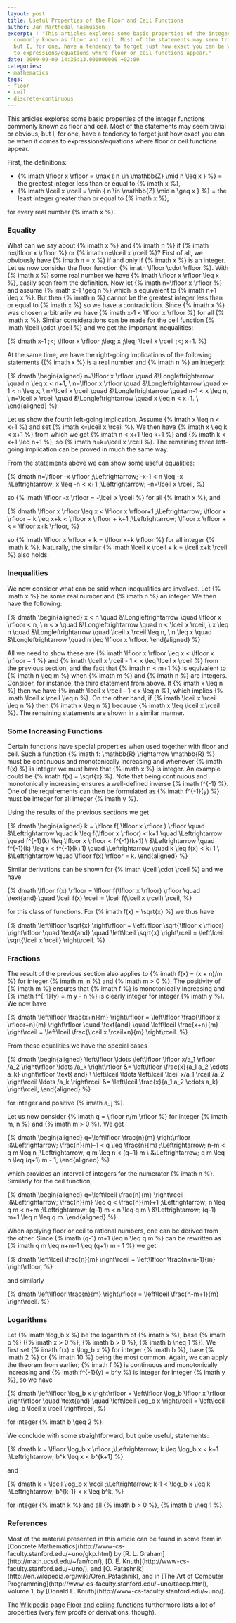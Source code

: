 ```yaml
---
layout: post
title: Useful Properties of the Floor and Ceil Functions
author: Jan Marthedal Rasmussen
excerpt: ! "This articles explores some basic properties of the integer functions
  commonly known as floor and ceil. Most of the statements may seem trivial or obvious,
  but I, for one, have a tendency to forget just how exact you can be when it comes
  to expressions/equations where floor or ceil functions appear."
date: 2009-09-09 14:36:13.000000000 +02:00
categories:
- mathematics
tags:
- floor
- ceil
- discrete-continuous
---
```

This articles explores some basic properties of the integer functions commonly known as floor and ceil. Most of the statements may seem trivial or obvious, but I, for one, have a tendency to forget just how exact you can be when it comes to expressions/equations where floor or ceil functions appear.

First, the definitions:

*   {% imath \lfloor x \rfloor = \max \{ n \in \mathbb{Z} \mid n \leq x \} %} = the greatest integer less than or equal to {% imath x %},
*   {% imath \lceil  x \rceil  = \min \{ n \in \mathbb{Z} \mid n \geq x \} %} = the least integer greater than or equal to {% imath x %},

for every real number {% imath x %}.

### Equality

What can we say about {% imath x %} and {% imath n %} if {% imath n=\lfloor x \rfloor %} or {% imath n=\lceil x \rceil %}? First of all, we obviously have {% imath n = x %} if and only if {% imath x %} is an integer. Let us now consider the floor function {% imath \lfloor \cdot \rfloor %}. With {% imath x %} some real number we have {% imath \lfloor x \rfloor \leq x %}, easily seen from the definition. Now let {% imath n=\lfloor x \rfloor %} and assume {% imath x-1 \geq n %} which is equivalent to {% imath n+1 \leq x %}. But then {% imath n %} cannot be the greatest integer less than or equal to {% imath x %} so we have a contradiction. Since {% imath x %} was chosen arbitrarily we have {% imath x-1 < \lfloor x \rfloor %} for all {% imath x %}. Similar considerations can be made for the ceil function {% imath \lceil \cdot \rceil %} and we get the important inequalities:

{% dmath x-1 \;<\; \lfloor x \rfloor \;\leq\; x \;\leq\; \lceil x \rceil \;<\; x+1. %}

At the same time, we have the right-going implications of the following statements ({% imath x %} is a real number and {% imath n %} an integer):

{% dmath \begin{aligned} n=\lfloor x \rfloor \quad &\Longleftrightarrow \quad n \leq x < n+1, \\ n=\lfloor x \rfloor \quad &\Longleftrightarrow \quad x-1 < n \leq x, \\ n=\lceil x \rceil   \quad &\Longleftrightarrow \quad n-1 < x \leq n, \\ n=\lceil x \rceil   \quad &\Longleftrightarrow \quad x \leq n < x+1. \\ \end{aligned} %}

Let us show the fourth left-going implication. Assume {% imath x \leq n < x+1 %} and set {% imath k=\lceil x \rceil %}. We then have {% imath x \leq k < x+1 %} from which we get {% imath n < x+1 \leq k+1 %} and {% imath k < x+1 \leq n+1 %}, so {% imath n=k=\lceil x \rceil %}. The remaining three left-going implication can be proved in much the same way.

From the statements above we can show some useful equalities:

{% dmath n=\lfloor -x \rfloor \;\Leftrightarrow\; -x-1 < n \leq -x \;\Leftrightarrow\; x \leq -n < x+1 \;\Leftrightarrow\; -n=\lceil x \rceil, %}

so {% imath \lfloor -x \rfloor = -\lceil x \rceil %} for all {% imath x %}, and

{% dmath \lfloor x \rfloor \leq x < \lfloor x \rfloor+1 \;\Leftrightarrow\; \lfloor x \rfloor + k \leq x+k < \lfloor x \rfloor + k+1 \;\Leftrightarrow\; \lfloor x \rfloor + k = \lfloor x+k \rfloor, %}

so {% imath \lfloor x \rfloor + k = \lfloor x+k \rfloor %} for all integer {% imath k %}. Naturally, the similar {% imath \lceil x \rceil + k = \lceil x+k \rceil %} also holds.

### Inequalities

We now consider what can be said when inequalities are involved. Let {% imath x %} be some real number and {% imath n %} an integer. We then have the following:

{% dmath \begin{aligned} x < n    \quad &\Longleftrightarrow \quad \lfloor x \rfloor < n, \\ n < x    \quad &\Longleftrightarrow \quad n < \lceil x \rceil, \\ x \leq n \quad &\Longleftrightarrow \quad \lceil x \rceil \leq n, \\ n \leq x \quad &\Longleftrightarrow \quad n \leq \lfloor x \rfloor. \end{aligned} %}

All we need to show these are {% imath \lfloor x \rfloor \leq x < \lfloor x \rfloor + 1 %} and {% imath \lceil x \rceil - 1 < x \leq \lceil x \rceil %} from the previous section, and the fact that {% imath n < m+1 %} is equivalent to {% imath n \leq m %} when {% imath m %} and {% imath n %} are integers. Consider, for instance, the third statement from above. If {% imath x \leq n %} then we have {% imath \lceil x \rceil - 1 < x \leq n %}, which implies {% imath \lceil x \rceil \leq n %}. On the other hand, if {% imath \lceil x \rceil \leq n %} then {% imath x \leq n %} because {% imath x \leq \lceil x \rceil %}. The remaining statements are shown in a similar manner.

### Some Increasing Functions

Certain functions have special properties when used together with floor and ceil. Such a function
{% imath f: \mathbb{R} \rightarrow \mathbb{R} %} must be continuous and monotonically increasing and whenever {% imath f(x) %} is integer we must have that {% imath x %} is integer. An example could be {% imath f(x) = \sqrt{x} %}. Note that being continuous and monotonically increasing ensures a well-defined inverse {% imath f^{-1} %}. One of the requirements can then be formulated as
{% imath f^{-1}(y) %} must be integer for all integer {% imath y %}.

Using the results of the previous sections we get

{% dmath \begin{aligned} k = \lfloor f( \lfloor x \rfloor ) \rfloor \quad &\Leftrightarrow \quad k \leq f(\lfloor x \rfloor) < k+1 \quad \Leftrightarrow \quad f^{-1}(k) \leq \lfloor x \rfloor < f^{-1}(k+1) \\ &\Leftrightarrow \quad f^{-1}(k) \leq x < f^{-1}(k+1) \quad \Leftrightarrow \quad k \leq f(x) < k+1 \\ &\Leftrightarrow \quad \lfloor f(x) \rfloor = k. \end{aligned} %}

Similar derivations can be shown for {% imath \lceil \cdot \rceil %} and we have

{% dmath \lfloor f(x) \rfloor = \lfloor f(\lfloor x \rfloor) \rfloor \quad \text{and} \quad \lceil f(x) \rceil = \lceil f(\lceil x \rceil) \rceil, %}

for this class of functions. For {% imath f(x) = \sqrt{x} %} we thus have

{% dmath \left\lfloor \sqrt{x} \right\rfloor = \left\lfloor \sqrt{\lfloor x \rfloor} \right\rfloor \quad \text{and} \quad \left\lceil \sqrt{x} \right\rceil = \left\lceil \sqrt{\lceil x \rceil} \right\rceil. %}

### Fractions

The result of the previous section also applies to {% imath f(x) = (x + n)/m %} for integer {% imath m, n %} and {% imath m > 0 %}. The positivity of {% imath m %} ensures that {% imath f %} is monotonically increasing and {% imath f^{-1}(y) = m y - n %} is clearly integer for integer {% imath y %}. We now have

{% dmath \left\lfloor \frac{x+n}{m} \right\rfloor = \left\lfloor \frac{\lfloor x \rfloor+n}{m} \right\rfloor \quad \text{and} \quad \left\lceil \frac{x+n}{m} \right\rceil = \left\lceil \frac{\lceil x \rceil+n}{m} \right\rceil. %}

From these equalities we have the special cases

{% dmath \begin{aligned} \left\lfloor \ldots \left\lfloor \lfloor x/a_1 \rfloor /a_2 \right\rfloor \ldots /a_k \right\rfloor &= \left\lfloor \frac{x}{a_1 a_2 \cdots a_k} \right\rfloor \text{ and} \\ \left\lceil \ldots \left\lceil \lceil x/a_1 \rceil /a_2 \right\rceil \ldots /a_k \right\rceil &= \left\lceil \frac{x}{a_1 a_2 \cdots a_k} \right\rceil, \end{aligned} %}

for integer and positive {% imath a_j %}.

Let us now consider {% imath q = \lfloor n/m \rfloor %} for integer {% imath m, n %} and {% imath m > 0 %}. We get

{% dmath \begin{aligned} q=\left\lfloor \frac{n}{m} \right\rfloor \;&\Leftrightarrow\; \frac{n}{m}-1 < q \leq \frac{n}{m} \;\Leftrightarrow\; n-m < q m \leq n \;\Leftrightarrow\; q m \leq n < (q+1) m \\ &\Leftrightarrow\; q m \leq n \leq (q+1) m - 1, \end{aligned} %}

which provides an interval of integers for the numerator {% imath n %}. Similarly for the ceil function,

{% dmath \begin{aligned} q=\left\lceil \frac{n}{m} \right\rceil \;&\Leftrightarrow\; \frac{n}{m} \leq q < \frac{n}{m}+1 \;\Leftrightarrow\; n \leq q m < n+m \;\Leftrightarrow\; (q-1) m < n \leq q m \\ &\Leftrightarrow\; (q-1) m+1 \leq n \leq q m. \end{aligned} %}

When applying floor or ceil to rational numbers, one can be derived from the other. Since {% imath (q-1) m+1 \leq n \leq q m %} can be rewritten as {% imath q m \leq n+m-1 \leq (q+1) m - 1 %} we get

{% dmath \left\lceil \frac{n}{m} \right\rceil = \left\lfloor \frac{n+m-1}{m} \right\rfloor, %}

and similarly

{% dmath \left\lfloor \frac{n}{m} \right\rfloor = \left\lceil \frac{n-m+1}{m} \right\rceil. %}

### Logarithms

Let {% imath \log_b x %} be the logarithm of {% imath x %}, base {% imath b %} ({% imath x > 0 %}, {% imath b > 0 %}, {% imath b \neq 1 %}). We first set {% imath f(x) = \log_b x %} for integer {% imath b %}, base {% imath 2 %} or {% imath 10 %} being the most common. Again, we can apply the theorem from earlier; {% imath f %} is continuous and monotonically increasing and {% imath f^{-1}(y) = b^y %} is integer for integer {% imath y %}, so we have

{% dmath \left\lfloor \log_b x \right\rfloor = \left\lfloor \log_b \lfloor x \rfloor \right\rfloor \quad \text{and} \quad \left\lceil \log_b x \right\rceil = \left\lceil \log_b \lceil x \rceil \right\rceil, %}

for integer {% imath b \geq 2 %}.

We conclude with some straightforward, but quite useful, statements:

{% dmath k = \lfloor \log_b x \rfloor \;\Leftrightarrow\; k \leq \log_b x < k+1 \;\Leftrightarrow\; b^k \leq x < b^{k+1} %}

and

{% dmath k = \lceil \log_b x \rceil \;\Leftrightarrow\; k-1 < \log_b x \leq k \;\Leftrightarrow\; b^{k-1} < x \leq b^k, %}

for integer {% imath k %} and all {% imath b > 0 %}, {% imath b \neq 1 %}.

### References

<div style="float:right"><a href="{% amazon concrete %}"><img src="{% bookcover concrete %}" alt=""></a></div>
<div style="float:right"><a href="{% amazon taocp1 %}"><img src="{% bookcover taocp1 %}" alt=""></a></div>
Most of the material presented in this article can be found in some form in [Concrete Mathematics](http://www-cs-faculty.stanford.edu/~uno/gkp.html) by [R. L. Graham](http://math.ucsd.edu/~fan/ron/), [D. E. Knuth](http://www-cs-faculty.stanford.edu/~uno/), and [O. Patashnik](http://en.wikipedia.org/wiki/Oren_Patashnik), and in [The Art of Computer Programming](http://www-cs-faculty.stanford.edu/~uno/taocp.html), Volume&nbsp;1, by [Donald E. Knuth](http://www-cs-faculty.stanford.edu/~uno/).

The [Wikipedia](http://www.wikipedia.org) page [Floor and ceiling functions](http://en.wikipedia.org/wiki/Floor_and_ceiling_functions) furthermore lists a lot of properties (very few proofs or derivations, though).

